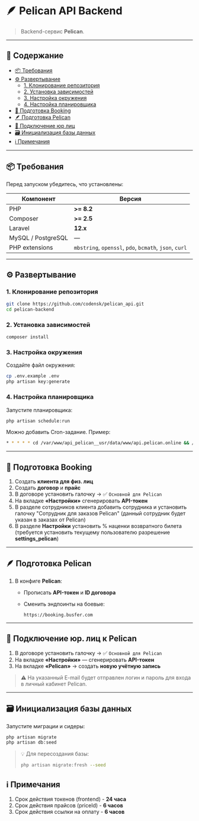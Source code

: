 # 🪶 Pelican API Backend

> Backend-сервис **Pelican**.  

---

## 📑 Содержание

- [📦 Требования](#-требования)
- [⚙️ Развертывание](#️-развертывание)
    - [1. Клонирование репозитория](#1-клонирование-репозитория)
    - [2. Установка зависимостей](#2-установка-зависимостей)
    - [3. Настройка окружения](#3-настройка-окружения)
    - [4. Настройка планировщика](#4-настройка-планировщика)
- [🧩 Подготовка Booking](#-подготовка-booking)
- [🪶 Подготовка Pelican](#-подготовка-pelican)
- [🏢 Подключение юр лиц](#-подключение-юр-лиц)
- [🗃️ Инициализация базы данных](#️-инициализация-базы-данных)
- [ℹ️ Примечания](#ℹ-примечания)

---

## 📦 Требования

Перед запуском убедитесь, что установлены:

| Компонент | Версия |
|------------|---------|
| PHP | **>= 8.2** |
| Composer | **>= 2.5** |
| Laravel | **12.x** |
| MySQL / PostgreSQL | — |
| PHP extensions | `mbstring`, `openssl`, `pdo`, `bcmath`, `json`, `curl` |

---

## ⚙️ Развертывание

### 1. Клонирование репозитория

```bash
git clone https://github.com/codensk/pelican_api.git
cd pelican-backend
```

### 2. Установка зависимостей

```bash
composer install
```

### 3. Настройка окружения

Создайте файл окружения:

```bash
cp .env.example .env
php artisan key:generate
```

### 4. Настройка планировщика

Запустите планировщика:

```bash
php artisan schedule:run
```

Можно добавить Cron-задание. Пример:

```bash
* * * * * cd /var/www/api_pelican__usr/data/www/api.pelican.online && /opt/php84/bin/php artisan schedule:run >> /dev/null 2>&1
```

---

## 🧩 Подготовка Booking

1. Создать **клиента для физ. лиц**
2. Создать **договор** и **прайс**
3. В договоре установить галочку → ✅ `Основной для Pelican`
4. На вкладке **«Настройки»** сгенерировать **API-токен**
5. В разделе сотрудников клиента добавить сотрудника и установить галочку "Сотрудник для заказов Pelican" (данный сотрудник будет указан в заказах от Pelican)
6. В разделе **Настройки** установить % наценки возвратного билета (требуется установить текущему пользователю разрешение **settings_pelican**)

---

## 🪶 Подготовка Pelican

1. В конфиге **Pelican**:
    - Прописать **API-токен** и **ID договора**
    - Сменить эндпоинты на боевые:

      ```
      https://booking.busfer.com
      ```

---

## 🏢 Подключение юр. лиц к Pelican

1. В договоре установить галочку → ✅ `Основной для Pelican`
2. На вкладке **«Настройки»** — сгенерировать **API-токен**
3. На вкладке **«Pelican»** → создать **новую учётную запись**

> ⚠️ На указанный E-mail будет отправлен логин и пароль для входа в личный кабинет Pelican.

---

## 🗃️ Инициализация базы данных

Запустите миграции и сидеры:

```bash
php artisan migrate
php artisan db:seed
```

> 💡 Для пересоздания базы:
> ```bash
> php artisan migrate:fresh --seed
> ```

## ℹ️ Примечания

1. Срок действия токенов (frontend) - **24 часа**
2. Срок действия прайсов (priceId) - **6 часов**
3. Срок действия ссылки на оплату - **6 часов**
